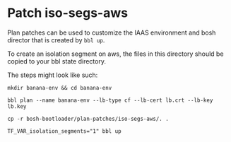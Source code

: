 # Patch iso-segs-aws

Plan patches can be used to customize the IAAS
environment and bosh director that is created by
`bbl up`.

To create an isolation segment on aws, the files in this directory
should be copied to your bbl state directory.

The steps might look like such:

```
mkdir banana-env && cd banana-env

bbl plan --name banana-env --lb-type cf --lb-cert lb.crt --lb-key lb.key

cp -r bosh-bootloader/plan-patches/iso-segs-aws/. .

TF_VAR_isolation_segments="1" bbl up
```

